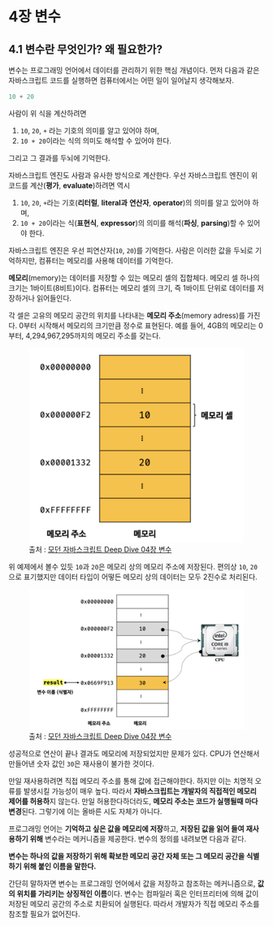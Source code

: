 # 4장 변수

## 4.1 변수란 무엇인가? 왜 필요한가?

변수는 프로그래밍 언어에서 데이터를 관리하기 위한 핵심 개념이다. 먼저 다음과 같은 자바스크립트 코드를 실행하면 컴퓨터에서는 어떤 일이 일어날지 생각해보자.

```js
10 + 20
```

사람이 위 식을 계산하려면 

1. `10`, `20`, `+` 라는 기호의 의미를 알고 있어야 하며, 
2. `10 + 20`이라는 식의 의미도 해석할 수 있어야 한다. 

그리고 그 결과를 두뇌에 기억한다.

자바스크립트 엔진도 사람과 유사한 방식으로 계산한다. 우선 자바스크립트 엔진이 위 코드를 계산(**평가**, **evaluate**)하려면 역시 

1. `10`, `20`, `+`라는 기호(**리터럴**, **literal과** **연산자**, **operator**)의 의미를 알고 있어야 하며, 
2. `10 + 20`이라는 식(**표현식**, **expressor**)의 의미를 해석(**파싱**, **parsing**)할 수 있어야 한다.

자바스크립트 엔진은 우선 피연산자(`10`, `20`)를 기억한다. 사람은 이러한 값을 두뇌로 기억하지만, 컴퓨터는 메모리를 사용해 데이터를 기억한다.

**메모리**(memory)는 데이터를 저장할 수 있는 메모리 셀의 집합체다. 메모리 셀 하나의 크기는 1바이트(8비트)이다. 컴퓨터는 메모리 셀의 크기, 즉 1바이트 단위로 데이터를 저장하거나 읽어들인다.

각 셀은 고유의 메모리 공간의 위치를 나타내는 **메모리 주소**(memory adress)를 가진다. 0부터 시작해서 메모리의 크기만큼 정수로 표현된다. 예를 들어, 4GB의 메모리는 0부터, 4,294,967,295까지의 메모리 주소를 갖는다.

<figure>
  <img src="img/chapter4/memory.png" alt="" />
  <figcaption>출처 : <a href="https://velog.io/@vinny/%EB%AA%A8%EB%8D%98-%EC%9E%90%EB%B0%94%EC%8A%A4%ED%81%AC%EB%A6%BD%ED%8A%B8-Deep-Dive-04%EC%9E%A5-%EB%B3%80%EC%88%98">모던 자바스크립트 Deep Dive 04장 변수</a></figcaption>
</figure>

위 예제에서 볼수 있듯 `10`과 `20`은 메모리 상의 메모리 주소에 저장된다. 편의상 `10`, `20` 으로 표기했지만 데이터 타입이 어떻든 메모리 상의 데이터는 모두 2진수로 처리된다.

<figure>
  <img src="img/chapter4/memory-result.png" alt="" />
  <figcaption>출처 : <a href="https://velog.io/@vinny/%EB%AA%A8%EB%8D%98-%EC%9E%90%EB%B0%94%EC%8A%A4%ED%81%AC%EB%A6%BD%ED%8A%B8-Deep-Dive-04%EC%9E%A5-%EB%B3%80%EC%88%98">모던 자바스크립트 Deep Dive 04장 변수</a></figcaption>
</figure>

성공적으로 연산이 끝나 결과도 메모리에 저장되었지만 문제가 있다. CPU가 연산해서 만들어낸 숫자 값인 `30`은 재사용이 불가한 것이다.

만일 재사용하려면 직접 메모리 주소를 통해 값에 접근해야한다. 하지만 이는 치명적 오류를 발생시킬 가능성이 매우 높다. 따라서 **자바스크립트는 개발자의 직접적인 메모리 제어를 허용하**지 않는다. 만일 허용한다하더라도, **메모리 주소는 코드가 실행될때 마다 변경**된다. 그렇기에 이는 올바른 시도 자체가 아니다.

프로그래밍 언어는 **기억하고 싶은 값을 메모리에 저장**하고, **저장된 값을 읽어 들여 재사용하기 위해** 변수라는 메커니즘을 제공한다. 변수의 정의를 내려보면 다음과 같다.

**변수는 하나의 값을 저장하기 위해 확보한 메모리 공간 자체 또는 그 메모리 공간을 식별하기 위해 붙인 이름을 말한다.**

간단히 말하자면 변수는 프로그래밍 언어에서 값을 저장하고 참조하는 메커니즘으로, **값의 위치를 가리키는** **상징적인 이름**이다. 변수는 컴파일러 혹은 인터프리터에 의해 값이 저장된 메모리 공간의 주소로 치환되어 실행된다. 따라서 개발자가 직접 메모리 주소를 참조할 필요가 없어진다.



